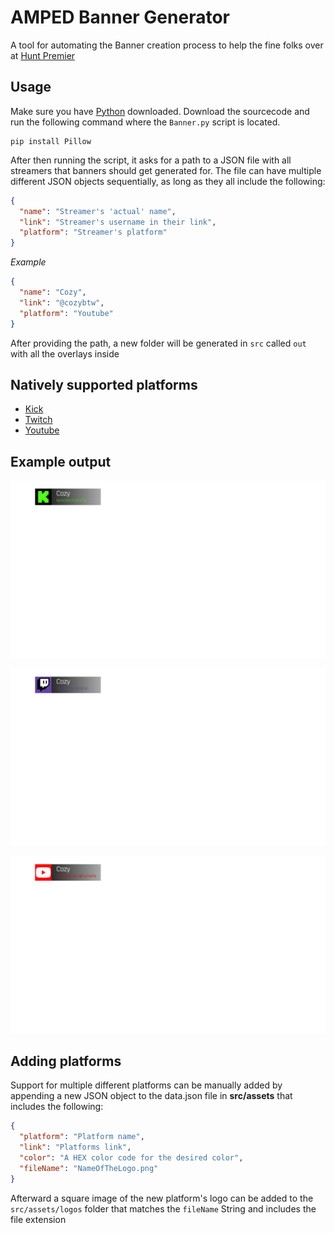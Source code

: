 # AMPED Banner Generator
A tool for automating the Banner creation process to help the fine folks over at [Hunt Premier](https://twitter.com/THEHUNTorg)

## Usage
Make sure you have [Python](https://www.python.org/) downloaded. Download the sourcecode and run the following command where the `Banner.py` script is located.
```
pip install Pillow
```

After then running the script, it asks for a path to a JSON file with all streamers that banners should get generated for. The file can have multiple different JSON objects sequentially, as long as they all include the following:
```json
{
  "name": "Streamer's 'actual' name",
  "link": "Streamer's username in their link",
  "platform": "Streamer's platform"
}
```
*Example*
```json
{
  "name": "Cozy",
  "link": "@cozybtw",
  "platform": "Youtube"
}
```
After providing the path, a new folder will be generated in `src` called `out` with all the overlays inside

## Natively supported platforms
- [Kick](https://kick.com)
- [Twitch](https://twitch.tv)
- [Youtube](https://youtube.com)

## Example output
![Example_Kick.png](src/assets/Readme/Example_Kick.png)

![Example_Twitch.png](src/assets/Readme/Example_Twitch.png)

![Example_Youtube.png](src/assets/Readme/Example_Youtube.png)
## Adding platforms
Support for multiple different platforms can be manually added by appending a new JSON object to the data.json file in **src/assets** that includes the following:
```json
{
  "platform": "Platform name",
  "link": "Platforms link",
  "color": "A HEX color code for the desired color",
  "fileName": "NameOfTheLogo.png"
}
```
Afterward a square image of the new platform's logo can be added to the `src/assets/logos` folder that matches the `fileName` String and includes the file extension
